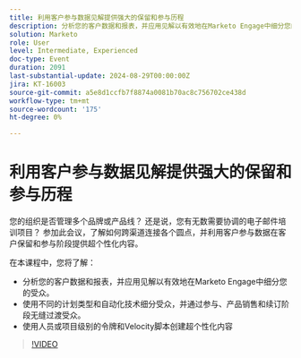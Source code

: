 ```yaml
---
title: 利用客户参与数据见解提供强大的保留和参与历程
description: 分析您的客户数据和报表，并应用见解以有效地在Marketo Engage中细分您的受众。 使用不同的计划类型和自动化技术细分受众，并通过参与、产品销售和续订阶段无缝过渡受众。 使用人员或项目级别的令牌和Velocity脚本创建超个性化内容»
solution: Marketo
role: User
level: Intermediate, Experienced
doc-type: Event
duration: 2091
last-substantial-update: 2024-08-29T00:00:00Z
jira: KT-16003
source-git-commit: a5e8d1ccfb7f8874a0081b70ac8c756702ce438d
workflow-type: tm+mt
source-wordcount: '175'
ht-degree: 0%

---
```



# 利用客户参与数据见解提供强大的保留和参与历程

您的组织是否管理多个品牌或产品线？ 还是说，您有无数需要协调的电子邮件培训项目？ 参加此会议，了解如何跨渠道连接各个圆点，并利用客户参与数据在客户保留和参与阶段提供超个性化内容。

在本课程中，您将了解：

* 分析您的客户数据和报表，并应用见解以有效地在Marketo Engage中细分您的受众。
* 使用不同的计划类型和自动化技术细分受众，并通过参与、产品销售和续订阶段无缝过渡受众。
* 使用人员或项目级别的令牌和Velocity脚本创建超个性化内容

>[!VIDEO](https://video.tv.adobe.com/v/3432946/?learn=on)
